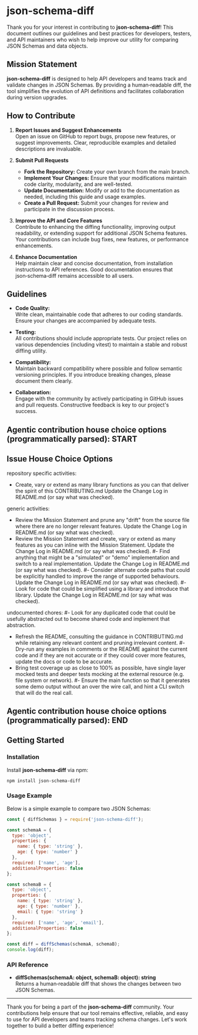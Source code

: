 # json‑schema‑diff

Thank you for your interest in contributing to **json‑schema‑diff**! This document outlines our guidelines and best practices for developers, testers, and API maintainers who wish to help improve our utility for comparing JSON Schemas and data objects.

## Mission Statement

**json‑schema‑diff** is designed to help API developers and teams track and validate changes in JSON Schemas. By providing a human‑readable diff, the tool simplifies the evolution of API definitions and facilitates collaboration during version upgrades.

## How to Contribute

1. **Report Issues and Suggest Enhancements**  
   Open an issue on GitHub to report bugs, propose new features, or suggest improvements. Clear, reproducible examples and detailed descriptions are invaluable.

2. **Submit Pull Requests**
    - **Fork the Repository:** Create your own branch from the main branch.
    - **Implement Your Changes:** Ensure that your modifications maintain code clarity, modularity, and are well-tested.
    - **Update Documentation:** Modify or add to the documentation as needed, including this guide and usage examples.
    - **Create a Pull Request:** Submit your changes for review and participate in the discussion process.

3. **Improve the API and Core Features**  
   Contribute to enhancing the diffing functionality, improving output readability, or extending support for additional JSON Schema features. Your contributions can include bug fixes, new features, or performance enhancements.

4. **Enhance Documentation**  
   Help maintain clear and concise documentation, from installation instructions to API references. Good documentation ensures that json‑schema‑diff remains accessible to all users.

## Guidelines

- **Code Quality:**  
  Write clean, maintainable code that adheres to our coding standards. Ensure your changes are accompanied by adequate tests.

- **Testing:**  
  All contributions should include appropriate tests. Our project relies on various dependencies (including vitest) to maintain a stable and robust diffing utility.

- **Compatibility:**  
  Maintain backward compatibility where possible and follow semantic versioning principles. If you introduce breaking changes, please document them clearly.

- **Collaboration:**  
  Engage with the community by actively participating in GitHub issues and pull requests. Constructive feedback is key to our project's success.

## Agentic contribution house choice options (programmatically parsed): START

## Issue House Choice Options

repository specific activities:
- Create, vary or extend as many library functions as you can that deliver the spirit of this CONTRIBUTING.md Update the Change Log in README.md (or say what was checked).

generic activities:
- Review the Mission Statement and prune any "drift" from the source file where there are no longer relevant features. Update the Change Log in README.md (or say what was checked).
- Review the Mission Statement and create, vary or extend as many features as you can inline with the Mission Statement. Update the Change Log in README.md (or say what was checked).
  #- Find anything that might be a "simulated" or "demo" implementation and switch to a real implementation. Update the Change Log in README.md (or say what was checked).
  #- Consider alternate code paths that could be explicitly handled to improve the range of supported behaviours. Update the Change Log in README.md (or say what was checked).
  #- Look for code that could be simplified using a library and introduce that library. Update the Change Log in README.md (or say what was checked).

undocumented chores:
#- Look for any duplicated code that could be usefully abstracted out to become shared code and implement that abstraction.
- Refresh the README, consulting the guidance in CONTRIBUTING.md while retaining any relevant content and pruning irrelevant content.
  #- Dry-run any examples in comments or the README against the current code and if they are not accurate or if they could cover more features, update the docs or code to be accurate.
- Bring test coverage up as close to 100% as possible, have single layer mocked tests and deeper tests mocking at the external resource (e.g. file system or network).
  #- Ensure the main function so that it generates some demo output without an over the wire call, and hint a CLI switch that will do the real call.

## Agentic contribution house choice options (programmatically parsed): END

## Getting Started

### Installation

Install **json‑schema‑diff** via npm:

```bash
npm install json-schema-diff
```

### Usage Example

Below is a simple example to compare two JSON Schemas:

```javascript
const { diffSchemas } = require('json-schema-diff');

const schemaA = {
  type: 'object',
  properties: {
    name: { type: 'string' },
    age: { type: 'number' }
  },
  required: ['name', 'age'],
  additionalProperties: false
};

const schemaB = {
  type: 'object',
  properties: {
    name: { type: 'string' },
    age: { type: 'number' },
    email: { type: 'string' }
  },
  required: ['name', 'age', 'email'],
  additionalProperties: false
};

const diff = diffSchemas(schemaA, schemaB);
console.log(diff);
```

### API Reference

- **diffSchemas(schemaA: object, schemaB: object): string**  
  Returns a human‑readable diff that shows the changes between two JSON Schemas.

---

Thank you for being a part of the **json‑schema‑diff** community. Your contributions help ensure that our tool remains effective, reliable, and easy to use for API developers and teams tracking schema changes. Let's work together to build a better diffing experience!

